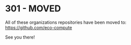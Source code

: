 # 301 - MOVED

All of these organizations repositories have been moved to: https://github.com/eco-compute

See you there!

